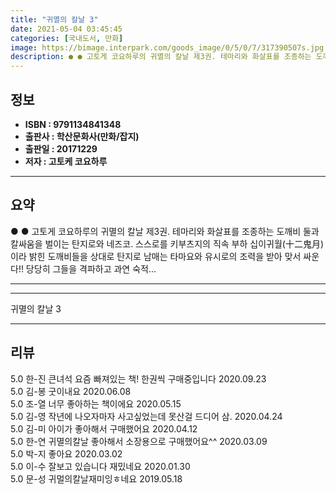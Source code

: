 ```yaml
---
title: "귀멸의 칼날 3"
date: 2021-05-04 03:45:45
categories: [국내도서, 만화]
image: https://bimage.interpark.com/goods_image/0/5/0/7/317390507s.jpg
description: ● ● 고토게 코요하루의 귀멸의 칼날 제3권. 테마리와 화살표를 조종하는 도깨비 둘과 칼싸움을 벌이는 탄지로와 네즈코. 스스로를 키부츠지의 직속 부하 십이귀월(十二鬼月)이라 밝힌 도깨비들을 상대로 탄지로 남매는 타마요와 유시로의 조력을 받아 맞서 싸운다!! 당당히 그들을 격파하고 과
---
```


## **정보**

- **ISBN : 9791134841348**
- **출판사 : 학산문화사(만화/잡지)**
- **출판일 : 20171229**
- **저자 : 고토케 코요하루**

------



## **요약**

●  ●  고토게 코요하루의 귀멸의 칼날 제3권. 테마리와 화살표를 조종하는 도깨비 둘과 칼싸움을 벌이는 탄지로와 네즈코. 스스로를 키부츠지의 직속 부하 십이귀월(十二鬼月)이라 밝힌 도깨비들을 상대로 탄지로 남매는 타마요와 유시로의 조력을 받아 맞서 싸운다!! 당당히 그들을 격파하고 과연 숙적... 

------



------


귀멸의 칼날 3 

------


## **리뷰** 

5.0 한-진 큰녀석 요즘 빠져있는 책! 한권씩 구매중입니다 2020.09.23 <br/>5.0 김-봉 굿이내요  2020.06.08 <br/>5.0 조-열 너무 좋아하는 책이에요
 2020.05.15 <br/>5.0 김-영 작년에 나오자마자 사고싶었는데 못산걸 드디어 삼. 2020.04.24 <br/>5.0 김-미 아이가 좋아해서 구매했어요 2020.04.12 <br/>5.0 한-연 귀멸의칼날 좋아해서 소장용으로 구매했어요^^ 2020.03.09 <br/>5.0 박-지 좋아요 2020.03.02 <br/>5.0 이-수 잘보고 있습니다 재밌네요 2020.01.30 <br/>5.0 문-성 귀멀의칼날재미잉ㅎ네요 2019.05.18 <br/>